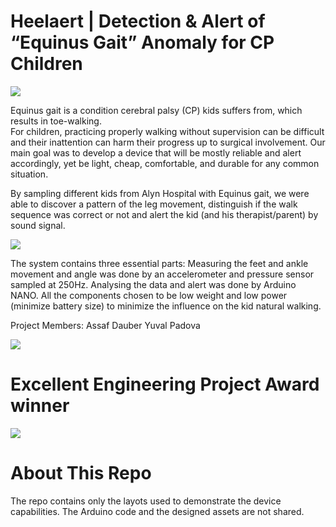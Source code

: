 # Heelaert | Detection & Alert of “Equinus Gait” Anomaly for CP Children

![](https://i.imgur.com/EAhDqJP.jpg)

Equinus gait is a condition cerebral palsy (CP) kids suffers from, which results in toe-walking.   
For children, practicing properly walking without supervision can be difficult and their inattention
can harm their progress up to surgical involvement.
Our main goal was to develop a device that will be mostly reliable and alert accordingly, yet be light,
cheap, comfortable, and durable for any common situation.
  
By sampling different kids from Alyn Hospital with Equinus gait, we were able to discover a pattern of 
the leg movement, distinguish if the walk sequence was correct or not and alert the kid (and his therapist/parent) by sound signal.
 
 ![](https://i.imgur.com/4BGgJho.png)
 
The system contains three essential parts: Measuring the feet and ankle movement and angle was done 
by an accelerometer and pressure sensor sampled at 250Hz.  Analysing the data and alert was done by
Arduino NANO. All the components chosen to be low weight and low power (minimize battery size) to minimize 
the influence on the kid natural walking.

Project Members: 
    Assaf Dauber
    Yuval Padova	

![](https://i.imgur.com/kr5D8WSl.jpg)

# Excellent Engineering Project Award winner
![](https://i.imgur.com/Wvw4Ri1l.jpg)

# About This Repo
The repo contains only the layots used to demonstrate the device capabilities. The Arduino code and the designed assets are not shared.

 
